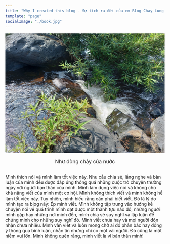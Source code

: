 ```yaml
---
title: "Why I created this blog - Sự tích ra đời của em Blog Chạy Lung Tung"
template: "page"
socialImage: "./book.jpg"
---
```


![](contacts.jpg)
<div style="text-align: center; font-weight: italic; font-size: 16px">
  Như dòng chảy của nước
</div>

<br>

Mình thích nói và mình làm tốt việc này. Nhu cầu chia sẻ, lắng nghe và bàn luận của mình đều được đáp ứng thông quá những cuộc trò chuyện thường ngày với người bạn thân của mình. Mình làm dụng việc nói và không cho khả năng viết của mình một cơ hội. Mình không thích viết và mình không hề làm tốt việc này. Tuy nhiên, mình hiểu rằng cần phải biết viết. Đó là lý do mình tạo ra blog này: Ép mình viết. Mình không tập trung vào hướng kể chuyện nói về quá trình mình đạt được một thành tựu nào đó, những người mình gặp hay những nơi mình đến, mình chia sẻ suy nghĩ và lập luận để chứng minh cho những suy nghĩ đó. Mình viết chưa hay và mọi người đón nhận chưa nhiều. Mình vẫn viết và luôn mong chờ ai đó phản bác hay đồng ý thông qua bình luận, nhắn tin nhưng chỉ có một vài người. Đó cũng là một niềm vui lớn. Mình không quên rằng, mình viết là vì bản thân mình!